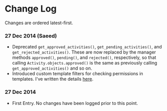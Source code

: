 Change Log
==========
Changes are ordered latest-first.

### 27 Dec 2014 (Saeed)
* Deprecated `get_approved_activities()`, `get_pending_activities()`, and `get_rejected_activities()`. These
  are now replaced by the manager methods `approved()`, `pending()`, and `rejected()`, respectively, so that
  calling `Activity.objects.approved()` is the same as previously calling `get_approved_activities()` and so on.
* Introduced custom template filters for checking permissions in templates.
  I've written the details [here](https://github.com/osamak/student-portal/issues/32#issuecomment-68181435).
 
### 27 Dec 2014
* First Entry. No changes have been logged prior to this point.
